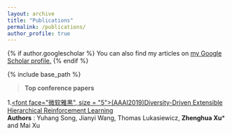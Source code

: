 ```yaml
---
layout: archive
title: "Publications"
permalink: /publications/
author_profile: true
---
```


{% if author.googlescholar %}
  You can also find my articles on <u><a href="{{author.googlescholar}}">my Google Scholar profile</a>.</u>
{% endif %}

{% include base_path %}

>**Top conference papers**

1.[<font face="微软雅黑", size = "5">(AAAI2019)Diversity-Driven Extensible Hierarchical Reinforcement Learning</font>](https://zhx-hebut.github.io/publication/AAAI2019)  
**Authors** : Yuhang Song, Jianyi Wang, Thomas Lukasiewicz, **Zhenghua Xu*** and Mai Xu

